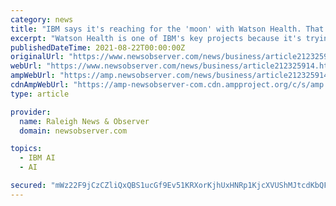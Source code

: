 ```yaml
---
category: news
title: "IBM says it's reaching for the 'moon' with Watson Health. That hasn't stopped layoffs."
excerpt: "Watson Health is one of IBM's key projects because it's trying to combine artificial intelligence, machine learning and big-data analytics to help researchers and physicians solve medical problems."
publishedDateTime: 2021-08-22T00:00:00Z
originalUrl: "https://www.newsobserver.com/news/business/article212325914.html"
webUrl: "https://www.newsobserver.com/news/business/article212325914.html"
ampWebUrl: "https://amp.newsobserver.com/news/business/article212325914.html"
cdnAmpWebUrl: "https://amp-newsobserver-com.cdn.ampproject.org/c/s/amp.newsobserver.com/news/business/article212325914.html"
type: article

provider:
  name: Raleigh News & Observer
  domain: newsobserver.com

topics:
  - IBM AI
  - AI

secured: "mWz22F9jCzCZliQxQBS1ucGf9Ev51KRXorKjhUxHNRp1KjcXVUShMJtcdKbQFQYZF5cI/nkKkJNI0k0prHqVQL3OHwJnMDqdhlypdw6IE2Ol93HJv6fGWmOomK0n3Ta89ny9Sskh/wP9etIKEhYKfTI4+viM8c3VlDsng3ZzEjFNc2qFbJcmP78IiidMmsnmp+qkH1VKG1JDijs9VwmNWz70ryKaO2EnDZvJ4mDLdt66tP5DNKmVnIQjJbra32I3mtrQiniB9wd+R7h/lTEcqlZENjf6aRwdD10DaoPy/vTM/w/vF8c8bqVwvrC6UlF5jo8RxH/Bnb7DoJW/FdRK6WoaUvEAVhnl/j3iKeNN7/w=;gPrmlrK59mv3hEEfDZiZMA=="
---
```


